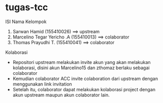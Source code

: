 # tugas-tcc
ISI
Nama Kelompok
1. Sarwan Hamid (155410026) ==> upstream
2. Marcelino Tegar Yericho .A (155410013) ==> colaborator
3. Thomas Prayudhi T. (155410041) ==> colaborator

Kolaborasi
- Repositori upstream melakukan invite akun yang akan melakukan kolaborasi, disini akun Marcelino15 dan zthomaz berlaku sebagai colaborator
- Kemudian colaborator ACC invite colaboration dari upstream dengan menggunakan link invitation
- Setelah itu, colaborator dapat melakukan kolaborasi project dengan akun upstream maupun akun colaborator lain.
